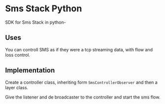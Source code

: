 # Sms Stack Python

SDK for Sms Stack in python-

## Uses

You can controll SMS as if they were a tcp streaming data, with flow and loss control. 

## Implementation

Create a controller class, inheriting form ```SmsControllerObserver``` and then a layer class.

Give the listener and de broadcaster to the controller and start the sms flow.
